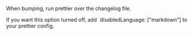 When bumping, run prettier over the changelog file.

If you want this option turned off, add `disabledLanguage: ["markdown"] to your prettier config.
